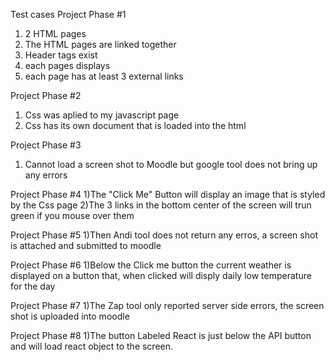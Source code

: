 Test cases 
Project Phase #1
1) 2 HTML pages
2) The HTML pages are linked together
3) Header tags exist
4) each pages displays 
5) each page has at least 3 external links

Project Phase #2
1) Css was aplied to my javascript page
2) Css has its own document that is loaded into the html

Project Phase #3
1) Cannot load a screen shot to Moodle but google tool does not bring up any errors

Project Phase #4
1)The "Click Me" Button will display an image that is styled by the Css page 
2)The 3 links in the bottom center of the screen will trun green if you mouse over them

Project Phase #5
1)Then Andi tool does not return any erros, a screen shot is attached and submitted to moodle

Project Phase #6
1)Below the Click me button the current weather is displayed on a button that, when clicked will disply 
daily low temperature for the day

Project Phase #7
1)The Zap tool only reported server side errors, the screen shot is uploaded into moodle

Project Phase #8
1)The button Labeled React is just below the API button and will load react object to the screen. 



